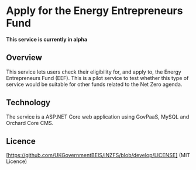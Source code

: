 # Apply for the Energy Entrepreneurs Fund

**This service is currently in alpha**

## Overview
This service lets users check their eligibility for, and apply to, the Energy Entrepreneurs Fund (EEF). This is a pilot service to test whether this type of service would be suitable for other funds related to the Net Zero agenda.

## Technology
The service is a ASP.NET Core web application using GovPaaS, MySQL and Orchard Core CMS.

## Licence
[https://github.com/UKGovernmentBEIS/INZFS/blob/develop/LICENSE] (MIT Licence)
